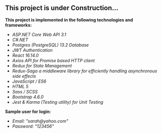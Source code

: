 <p>
	<h2>
		This project is under Construction...
	</h2>
</p>

<p>
	<b>
		This project is implemented in the following technologies and frameworks:
    </b>
</p>
<ul>
	<li><em>ASP.NET Core Web API 3.1</em></li>
	<li><em>C#.NET</em></li>
	<li><em>Postgres (PostgreSQL) 13.2 Database</em></li>
	<li><em>JWT Authentication</em></li>
	<li><em>React 16.14.0</em></li>
	<li><em>Axios API for Promise based HTTP client</em></li>
	<li><em>Redux for State Management</em></li>
	<li><em>Redux-Saga a middleware library for efficiently handling asynchronous side effects</em></li>
	<li><em>JavaScript / ES6</em></li>
	<li><em>HTML 5</em></li>
	<li><em>Sass / SCSS</em></li>
	<li><em>Bootstrap 4.6.0</em></li>
	<li><em>Jest & Karma (Testing utility) for Unit Testing</em></li>
</ul>

<p>
	<b>Sample user for login:</b>
</p>
<ul>
	<li><em>Email: "sarah@yahoo.com"</em></li>
	<li><em>Password: "123456"</em></li>
</ul>
